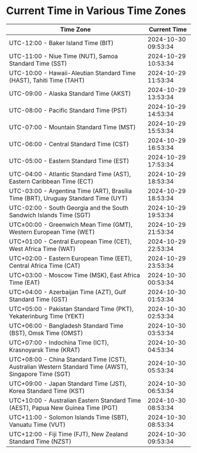 # Current Time in Various Time Zones

| Time Zone | Current Time |
|-----------|--------------|
| UTC-12:00 - Baker Island Time (BIT) | 2024-10-30 09:53:34 |
| UTC-11:00 - Niue Time (NUT), Samoa Standard Time (SST) | 2024-10-29 10:53:34 |
| UTC-10:00 - Hawaii-Aleutian Standard Time (HAST), Tahiti Time (TAHT) | 2024-10-29 11:53:34 |
| UTC-09:00 - Alaska Standard Time (AKST) | 2024-10-29 13:53:34 |
| UTC-08:00 - Pacific Standard Time (PST) | 2024-10-29 14:53:34 |
| UTC-07:00 - Mountain Standard Time (MST) | 2024-10-29 15:53:34 |
| UTC-06:00 - Central Standard Time (CST) | 2024-10-29 16:53:34 |
| UTC-05:00 - Eastern Standard Time (EST) | 2024-10-29 17:53:34 |
| UTC-04:00 - Atlantic Standard Time (AST), Eastern Caribbean Time (ECT) | 2024-10-29 18:53:34 |
| UTC-03:00 - Argentina Time (ART), Brasília Time (BRT), Uruguay Standard Time (UYT) | 2024-10-29 18:53:34 |
| UTC-02:00 - South Georgia and the South Sandwich Islands Time (SGT) | 2024-10-29 19:53:34 |
| UTC±00:00 - Greenwich Mean Time (GMT), Western European Time (WET) | 2024-10-29 21:53:34 |
| UTC+01:00 - Central European Time (CET), West Africa Time (WAT) | 2024-10-29 22:53:34 |
| UTC+02:00 - Eastern European Time (EET), Central Africa Time (CAT) | 2024-10-29 23:53:34 |
| UTC+03:00 - Moscow Time (MSK), East Africa Time (EAT) | 2024-10-30 00:53:34 |
| UTC+04:00 - Azerbaijan Time (AZT), Gulf Standard Time (GST) | 2024-10-30 01:53:34 |
| UTC+05:00 - Pakistan Standard Time (PKT), Yekaterinburg Time (YEKT) | 2024-10-30 02:53:34 |
| UTC+06:00 - Bangladesh Standard Time (BST), Omsk Time (OMST) | 2024-10-30 03:53:34 |
| UTC+07:00 - Indochina Time (ICT), Krasnoyarsk Time (KRAT) | 2024-10-30 04:53:34 |
| UTC+08:00 - China Standard Time (CST), Australian Western Standard Time (AWST), Singapore Time (SGT) | 2024-10-30 05:53:34 |
| UTC+09:00 - Japan Standard Time (JST), Korea Standard Time (KST) | 2024-10-30 06:53:34 |
| UTC+10:00 - Australian Eastern Standard Time (AEST), Papua New Guinea Time (PGT) | 2024-10-30 08:53:34 |
| UTC+11:00 - Solomon Islands Time (SBT), Vanuatu Time (VUT) | 2024-10-30 08:53:34 |
| UTC+12:00 - Fiji Time (FJT), New Zealand Standard Time (NZST) | 2024-10-30 09:53:34 |
